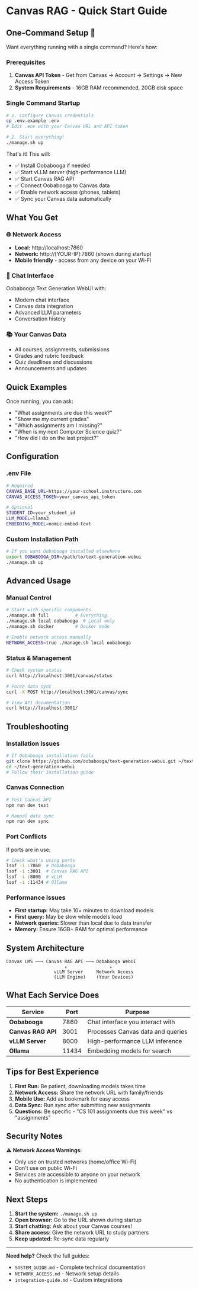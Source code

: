 # Canvas RAG - Quick Start Guide

## One-Command Setup 🚀

Want everything running with a single command? Here's how:

### Prerequisites
1. **Canvas API Token** - Get from Canvas → Account → Settings → New Access Token
2. **System Requirements** - 16GB RAM recommended, 20GB disk space

### Single Command Startup

```bash
# 1. Configure Canvas credentials
cp .env.example .env
# Edit .env with your Canvas URL and API token

# 2. Start everything!
./manage.sh up
```

That's it! This will:
- ✅ Install Oobabooga if needed
- ✅ Start vLLM server (high-performance LLM)
- ✅ Start Canvas RAG API
- ✅ Connect Oobabooga to Canvas data
- ✅ Enable network access (phones, tablets)
- ✅ Sync your Canvas data automatically

## What You Get

### 🌐 Network Access
- **Local:** http://localhost:7860
- **Network:** http://[YOUR-IP]:7860 (shown during startup)
- **Mobile friendly** - access from any device on your Wi-Fi

### 🤖 Chat Interface
Oobabooga Text Generation WebUI with:
- Modern chat interface
- Canvas data integration
- Advanced LLM parameters
- Conversation history

### 📚 Your Canvas Data
- All courses, assignments, submissions
- Grades and rubric feedback
- Quiz deadlines and discussions
- Announcements and updates

## Quick Examples

Once running, you can ask:
- "What assignments are due this week?"
- "Show me my current grades"
- "Which assignments am I missing?"
- "When is my next Computer Science quiz?"
- "How did I do on the last project?"

## Configuration

### .env File
```bash
# Required
CANVAS_BASE_URL=https://your-school.instructure.com
CANVAS_ACCESS_TOKEN=your_canvas_api_token

# Optional
STUDENT_ID=your_student_id
LLM_MODEL=llama3
EMBEDDING_MODEL=nomic-embed-text
```

### Custom Installation Path
```bash
# If you want Oobabooga installed elsewhere
export OOBABOOGA_DIR=/path/to/text-generation-webui
./manage.sh up
```

## Advanced Usage

### Manual Control
```bash
# Start with specific components
./manage.sh full          # Everything
./manage.sh local oobabooga  # Local only
./manage.sh docker        # Docker mode

# Enable network access manually
NETWORK_ACCESS=true ./manage.sh local oobabooga
```

### Status & Management
```bash
# Check system status
curl http://localhost:3001/canvas/status

# Force data sync
curl -X POST http://localhost:3001/canvas/sync

# View API documentation
curl http://localhost:3001/
```

## Troubleshooting

### Installation Issues
```bash
# If Oobabooga installation fails
git clone https://github.com/oobabooga/text-generation-webui.git ~/text-generation-webui
cd ~/text-generation-webui
# Follow their installation guide
```

### Canvas Connection
```bash
# Test Canvas API
npm run dev test

# Manual data sync
npm run dev sync
```

### Port Conflicts
If ports are in use:
```bash
# Check what's using ports
lsof -i :7860  # Oobabooga
lsof -i :3001  # Canvas RAG API
lsof -i :8000  # vLLM
lsof -i :11434 # Ollama
```

### Performance Issues
- **First startup:** May take 10+ minutes to download models
- **First query:** May be slow while models load
- **Network queries:** Slower than local due to data transfer
- **Memory:** Ensure 16GB+ RAM for optimal performance

## System Architecture

```
Canvas LMS ──→ Canvas RAG API ──→ Oobabooga WebUI
                      ↓                ↓
                  vLLM Server     Network Access
                  (LLM Engine)    (Your Devices)
```

## What Each Service Does

| Service | Port | Purpose |
|---------|------|---------|
| **Oobabooga** | 7860 | Chat interface you interact with |
| **Canvas RAG API** | 3001 | Processes Canvas data and queries |
| **vLLM Server** | 8000 | High-performance LLM inference |
| **Ollama** | 11434 | Embedding models for search |

## Tips for Best Experience

1. **First Run:** Be patient, downloading models takes time
2. **Network Access:** Share the network URL with family/friends
3. **Mobile Use:** Add as bookmark for easy access
4. **Data Sync:** Run sync after submitting new assignments
5. **Questions:** Be specific - "CS 101 assignments due this week" vs "assignments"

## Security Notes

⚠️ **Network Access Warnings:**
- Only use on trusted networks (home/office Wi-Fi)
- Don't use on public Wi-Fi
- Services are accessible to anyone on your network
- No authentication is implemented

## Next Steps

1. **Start the system:** `./manage.sh up`
2. **Open browser:** Go to the URL shown during startup
3. **Start chatting:** Ask about your Canvas courses!
4. **Share access:** Give the network URL to study partners
5. **Keep updated:** Re-sync data regularly

---

**Need help?** Check the full guides:
- `SYSTEM_GUIDE.md` - Complete technical documentation
- `NETWORK_ACCESS.md` - Network setup details
- `integration-guide.md` - Custom integrations